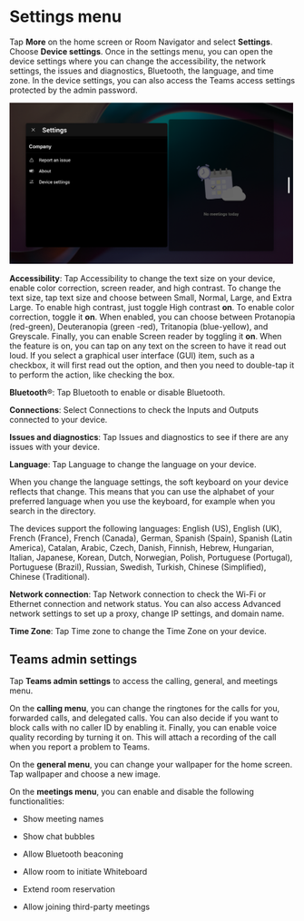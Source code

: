 # Settings menu

Tap **More** on the home screen or Room Navigator and select **Settings**. Choose **Device settings**. Once in the settings menu, you can open the device settings where you can change the accessibility, the network settings, the issues and diagnostics, Bluetooth, the language, and time zone. In the device settings, you can also access the Teams access settings protected by the admin password. 

<img src="/doc/images/MTR/Settings2.png" style="width: 500px" />

**Accessibility**: Tap Accessibility to change the text size on your device, enable color correction, screen reader, and high contrast. To change the text size, tap text size and choose between Small, Normal, Large, and Extra Large. To enable high contrast, just toggle High contrast **on**. To enable color correction, toggle it **on**. When enabled, you can choose between Protanopia (red-green), Deuteranopia (green -red), Tritanopia (blue-yellow), and Greyscale. Finally, you can enable Screen reader by toggling it **on**. When the feature is on, you can tap on any text on the screen to have it read out loud. If you select a graphical user interface (GUI) item, such as a checkbox, it will first read out the option, and then you need to double-tap it to perform the action, like checking the box.

**Bluetooth**&reg;: Tap Bluetooth to enable or disable Bluetooth. 

**Connections**: Select Connections to check the Inputs and Outputs connected to your device.  

**Issues and diagnostics**: Tap Issues and diagnostics to see if there are any issues with your device. 

**Language**: Tap Language to change the language on your device.  

When you change the language settings, the soft keyboard on your device reflects that change. This means that you can use the alphabet of your preferred language when you use the keyboard, for example when you search in the directory. 

The devices support the following languages: English (US), English (UK), French (France), French (Canada), German, Spanish (Spain), Spanish (Latin America), Catalan, Arabic, Czech, Danish, Finnish, Hebrew, Hungarian, Italian, Japanese, Korean, Dutch, Norwegian, Polish, Portuguese (Portugal), Portuguese (Brazil), Russian, Swedish, Turkish, Chinese (Simplified), Chinese (Traditional). 

**Network connection**: Tap Network connection to check the Wi-Fi or Ethernet connection and network status. You can also access Advanced network settings to set up a proxy, change IP settings, and domain name. 

**Time Zone**: Tap Time zone to change the Time Zone on your device. 

## Teams admin settings

Tap **Teams admin settings** to access the calling, general, and meetings menu. 

On the **calling menu**, you can change the ringtones for the calls for you, forwarded calls, and delegated calls. You can also decide if you want to block calls with no caller ID by enabling it. Finally, you can enable voice quality recording by turning it on. This will attach a recording of the call when you report a problem to Teams. 

On the **general menu**, you can change your wallpaper for the home screen. Tap wallpaper and choose a new image. 

On the **meetings menu**, you can enable and disable the following functionalities: 

* Show meeting names 

* Show chat bubbles 

* Allow Bluetooth beaconing 

* Allow room to initiate Whiteboard 

* Extend room reservation 

* Allow joining third-party meetings 
